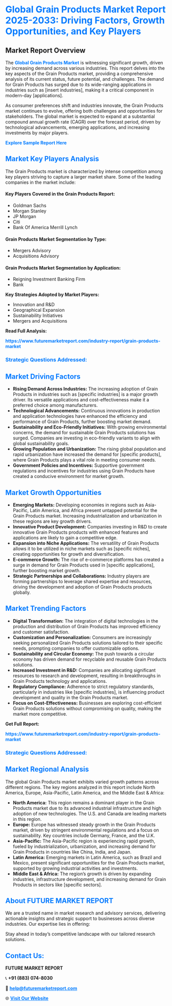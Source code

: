 <h1 style="color: #007BFF;">Global Grain Products Market Report 2025-2033: Driving Factors, Growth Opportunities, and Key Players</h1>

<section id="overview">
<h2>Market Report Overview</h2>
<p>The <a href="https://www.futuremarketreport.com/industry-report/grain-products-market" style="color: #007BFF; text-decoration: none;"><strong>Global Grain Products Market</strong></a> is witnessing significant growth, driven by increasing demand across various industries. This report delves into the key aspects of the Grain Products market, providing a comprehensive analysis of its current status, future potential, and challenges. The demand for Grain Products has surged due to its wide-ranging applications in industries such as [insert industries], making it a critical component in modern-day [applications].</p>
<p>As consumer preferences shift and industries innovate, the Grain Products market continues to evolve, offering both challenges and opportunities for stakeholders. The global market is expected to expand at a substantial compound annual growth rate (CAGR) over the forecast period, driven by technological advancements, emerging applications, and increasing investments by major players.</p>
</section>

<section id="overview">
<p><a href="https://www.futuremarketreport.com/request-sample/reportId=34609" style="color: #007BFF; text-decoration: none;"><strong>Explore Sample Report Here</strong></a></p>
</section>

<section id="key-players">
<h2 style="color: #007BFF;">Market Key Players Analysis</h2>
<p>The Grain Products market is characterized by intense competition among key players striving to capture a larger market share. Some of the leading companies in the market include:</p>
<h4>Key Players Covered in the Grain Products Report:</h4>
<ul><li>Goldman Sachs</li><li>Morgan Stanley</li><li>JP Morgan</li><li>Citi</li><li>Bank Of America Merrill Lynch</li></ul>
<h4>Grain Products Market Segmentation by Type:</h4>
<ul><li>Mergers Advisory</li><li>Acquisitions Advisory</li></ul>

<h4>Grain Products Market Segmentation by Application:</h4>
<ul><li>Reigning Investment Banking Firm</li><li>Bank</li></ul>
<p><strong>Key Strategies Adopted by Market Players:</strong></p>
<ul>
<li>Innovation and R&D</li>
<li>Geographical Expansion</li>
<li>Sustainability Initiatives</li>
<li>Mergers and Acquisitions</li>
</ul>
</section>

<section>
<p><strong>Read Full Analysis: </strong></p><a href="https://www.futuremarketreport.com/industry-report/grain-products-market" style="color: #007BFF; text-decoration: none;"><strong>https://www.futuremarketreport.com/industry-report/grain-products-market</strong></a>
<h3 style="color: #007BFF;">Strategic Questions Addressed:</h3>
</section>

<section id="driving-factors">
<h2 style="color: #007BFF;">Market Driving Factors</h2>
<ul>
<li><strong>Rising Demand Across Industries:</strong> The increasing adoption of Grain Products in industries such as [specific industries] is a major growth driver. Its versatile applications and cost-effectiveness make it a preferred choice among manufacturers.</li>
<li><strong>Technological Advancements:</strong> Continuous innovations in production and application technologies have enhanced the efficiency and performance of Grain Products, further boosting market demand.</li>
<li><strong>Sustainability and Eco-Friendly Initiatives:</strong> With growing environmental concerns, the demand for sustainable Grain Products solutions has surged. Companies are investing in eco-friendly variants to align with global sustainability goals.</li>
<li><strong>Growing Population and Urbanization:</strong> The rising global population and rapid urbanization have increased the demand for [specific products], where Grain Products plays a vital role in meeting consumer needs.</li>
<li><strong>Government Policies and Incentives:</strong> Supportive government regulations and incentives for industries using Grain Products have created a conducive environment for market growth.</li>
</ul>
</section>

<section id="growth-opportunities">
<h2 style="color: #007BFF;">Market Growth Opportunities</h2>
<ul>
<li><strong>Emerging Markets:</strong> Developing economies in regions such as Asia-Pacific, Latin America, and Africa present untapped potential for the Grain Products market. Increasing industrialization and urbanization in these regions are key growth drivers.</li>
<li><strong>Innovative Product Development:</strong> Companies investing in R&D to create innovative Grain Products products with enhanced features and applications are likely to gain a competitive edge.</li>
<li><strong>Expansion into Niche Applications:</strong> The versatility of Grain Products allows it to be utilized in niche markets such as [specific niches], creating opportunities for growth and diversification.</li>
<li><strong>E-commerce Growth:</strong> The rise of e-commerce platforms has created a surge in demand for Grain Products used in [specific applications], further boosting market growth.</li>
<li><strong>Strategic Partnerships and Collaborations:</strong> Industry players are forming partnerships to leverage shared expertise and resources, driving the development and adoption of Grain Products products globally.</li>
</ul>
</section>

<section id="trending-factors">
<h2 style="color: #007BFF;">Market Trending Factors</h2>
<ul>
<li><strong>Digital Transformation:</strong> The integration of digital technologies in the production and distribution of Grain Products has improved efficiency and customer satisfaction.</li>
<li><strong>Customization and Personalization:</strong> Consumers are increasingly seeking personalized Grain Products solutions tailored to their specific needs, prompting companies to offer customizable options.</li>
<li><strong>Sustainability and Circular Economy:</strong> The push towards a circular economy has driven demand for recyclable and reusable Grain Products solutions.</li>
<li><strong>Increased Investment in R&D:</strong> Companies are allocating significant resources to research and development, resulting in breakthroughs in Grain Products technology and applications.</li>
<li><strong>Regulatory Compliance:</strong> Adherence to strict regulatory standards, particularly in industries like [specific industries], is influencing product development and quality in the Grain Products market.</li>
<li><strong>Focus on Cost-Effectiveness:</strong> Businesses are exploring cost-efficient Grain Products solutions without compromising on quality, making the market more competitive.</li>
</ul>
</section>

<section>
<p><strong>Get Full Report: </strong></p><a href="https://www.futuremarketreport.com/industry-report/grain-products-market" style="color: #007BFF; text-decoration: none;"><strong>https://www.futuremarketreport.com/industry-report/grain-products-market</strong></a>
<h3 style="color: #007BFF;">Strategic Questions Addressed:</h3>
</section>


<section id="regional-analysis">
<h2 style="color: #007BFF;">Market Regional Analysis</h2>
<p>The global Grain Products market exhibits varied growth patterns across different regions. The key regions analyzed in this report include North America, Europe, Asia-Pacific, Latin America, and the Middle East & Africa:</p>
<ul>
<li><strong>North America:</strong> This region remains a dominant player in the Grain Products market due to its advanced industrial infrastructure and high adoption of new technologies. The U.S. and Canada are leading markets in this region.</li>
<li><strong>Europe:</strong> Europe has witnessed steady growth in the Grain Products market, driven by stringent environmental regulations and a focus on sustainability. Key countries include Germany, France, and the U.K.</li>
<li><strong>Asia-Pacific:</strong> The Asia-Pacific region is experiencing rapid growth, fueled by industrialization, urbanization, and increasing demand for Grain Products in countries like China, India, and Japan.</li>
<li><strong>Latin America:</strong> Emerging markets in Latin America, such as Brazil and Mexico, present significant opportunities for the Grain Products market, supported by growing industrial activities and investments.</li>
<li><strong>Middle East & Africa:</strong> The region’s growth is driven by expanding industries, infrastructure development, and increasing demand for Grain Products in sectors like [specific sectors].</li>
</ul>
</section>

<footer>
<h2 style="color: #007BFF;">About FUTURE MARKET REPORT</h2>
<p>We are a trusted name in market research and advisory services, delivering actionable insights and strategic support to businesses across diverse industries. Our expertise lies in offering:</p>

<p>Stay ahead in today’s competitive landscape with our tailored research solutions.</p>

<h2 style="color: #007BFF;">Contact Us:</h2>
<p><strong>FUTURE MARKET REPORT</strong></p>
<p>📞 <strong>+91 (883) 074-8030</strong></p>
<p>📧 <strong><a href="mailto:help@futuremarketreport.com" style="color: #007BFF;">help@futuremarketreport.com</a></strong></p>
<p>🌐 <strong><a href="https://www.futuremarketreport.com/" style="color: #007BFF;">Visit Our Website</a></strong></p>
</footer>